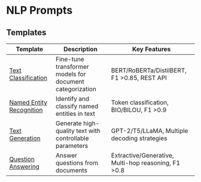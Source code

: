 # NLP Prompts

## Templates

<table>
<thead>
<tr>
<th>Template</th>
<th>Description</th>
<th>Key Features</th>
</tr>
</thead>
<tbody>
<tr>
<td><a href="text-classification.md">Text Classification</a></td>
<td>Fine-tune transformer models for document categorization</td>
<td>BERT/RoBERTa/DistilBERT, F1 >0.85, REST API</td>
</tr>
<tr>
<td><a href="named-entity-recognition.md">Named Entity Recognition</a></td>
<td>Identify and classify named entities in text</td>
<td>Token classification, BIO/BILOU, F1 >0.9</td>
</tr>
<tr>
<td><a href="text-generation.md">Text Generation</a></td>
<td>Generate high-quality text with controllable parameters</td>
<td>GPT-2/T5/LLaMA, Multiple decoding strategies</td>
</tr>
<tr>
<td><a href="question-answering.md">Question Answering</a></td>
<td>Answer questions from documents</td>
<td>Extractive/Generative, Multi-hop reasoning, F1 >0.8</td>
</tr>
</tbody>
</table>